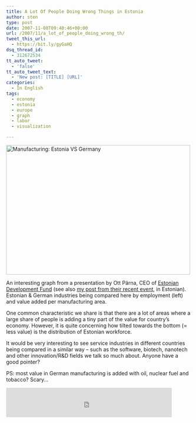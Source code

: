 ```yaml
---
title: A Lot Of People Doing Wrong Things in Estonia
author: sten
type: post
date: 2007-11-08T09:40:46+00:00
url: /2007/11/a_lot_of_people_doing_wrong_th/
tweet_this_url:
  - https://bit.ly/gyGaHQ
dsq_thread_id:
  - 312672534
tt_auto_tweet:
  - 'false'
tt_auto_tweet_text:
  - 'New post: [TITLE] [URL]'
categories:
  - In English
tags:
  - economy
  - estonia
  - europe
  - graph
  - labor
  - visualization

---
```

[<img src="http://farm3.static.flickr.com/2297/1915457031_8db3bc87bb.jpg" width="500" height="352" alt="Manufacturing: Estonia VS Germany" />][1]
  
An interesting graph from a presentation by Ott Pärna, CEO of [Estonian Development Fund][2] (see also [my post from their recent event][3], in Estonian). Estonian & German industries being compared here by employment (left) and value added per manufacturing area.
  
One common characteristic we share is that there are a lot of areas where a large share of people is adding a tiny part of the value for country&#8217;s economy. However, it is quite concerning how tilted towards the bottom (= less value) is the distribution of Estonian workforce.
  
It would be very interesting to see service industries in different countries being compared in a similar way &#8211; such as the software, biotech, nanotech and other innovation/R&D fields we talk so much about. Anyone have a good pointer?
  
PS: most value in German manufacturing is added with oil, nuclear fuel and tobacco? Scary&#8230;

<iframe src="http://www.facebook.com/plugins/like.php?href=http%3A%2F%2Fsten.tamkivi.com%2F2007%2F11%2Fa_lot_of_people_doing_wrong_th%2F&layout=standard&show_faces=true&width=450&action=like&colorscheme=light&height=80" scrolling="no" frameborder="0" style="border:none; overflow:hidden; width:450px; height:80px;" allowTransparency="true"></iframe>

 [1]: http://www.flickr.com/photos/seikatsu/1915457031/ "Photo Sharing"
 [2]: http://www.arengufond.ee/index.php?s=avaleht&lang=en
 [3]: http://sten.tamkivi.com/2007/11/alustuseks_tasuta_kohvi.html